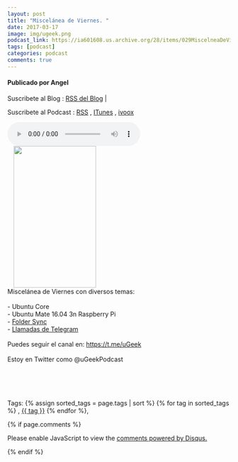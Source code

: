 ```yaml
---
layout: post
title: "Miscelánea de Viernes. "
date: 2017-03-17
image: img/ugeek.png
podcast_link: https://ia601608.us.archive.org/28/items/029MiscelneaDeViernes/%23029%20Miscel%C3%A1nea%20de%20viernes.mp3
tags: [podcast]
categories: podcast
comments: true
---
```

#### Publicado por Angel

Suscribete al Blog :  [RSS del Blog](http://feeds.feedburner.com/uGeekBlog) |

Suscribete al Podcast :  [RSS](http://feeds.feedburner.com/ugeek) , [ITunes](https://itunes.apple.com/us/podcast/ugeek/id1201421866?mt=2) , [ivoox](https://www.ivoox.com/podcast-ugeek_sq_f1383493_1.html)

<audio controls>
  <source src="https://ia601608.us.archive.org/28/items/029MiscelneaDeViernes/%23029%20Miscel%C3%A1nea%20de%20viernes.mp3" type="audio/mpeg">
Your browser does not support the audio element.
</audio>
<!-- ---------------------------------------------------Pon aquí el audio-------------------------------------------------------- -->


<div class="separator" style="clear: both; text-align: left;"><a href="https://2.bp.blogspot.com/-PDMVHuX2Szw/WMv4ng2HAVI/AAAAAAAAA1A/EGLhlx53GdI3lZTocuH-lyn3ZeF4VqITwCLcB/s1600/photo_2017-03-17_15-53-54.jpg" imageanchor="1" style="margin-left: 1em; margin-right: 1em;"><img border="0" height="320" src="https://2.bp.blogspot.com/-PDMVHuX2Szw/WMv4ng2HAVI/AAAAAAAAA1A/EGLhlx53GdI3lZTocuH-lyn3ZeF4VqITwCLcB/s320/photo_2017-03-17_15-53-54.jpg" width="186" /></a></div>Miscelánea de Viernes con diversos temas:<br /><br />- Ubuntu Core<br />- Ubuntu Mate 16.04 3n Raspberry Pi<br />- <a href="https://play.google.com/store/apps/details?id=dk.tacit.android.foldersync.full&amp;hl=es">Folder Sync</a><br />- <a href="https://t.me/uGeek/43">Llamadas de Telegram</a><br /><br />Puedes seguir el canal en: <a href="https://t.me/uGeek">https://t.me/uGeek</a><br /><br />Estoy en Twitter como <complete id="goog_458468660">@uGeekPodcast</complete><br /><br /><br /><br /><br />



<!-- TAGS Y COMENTARIOS -->

Tags: {% assign sorted_tags = page.tags | sort %} {% for tag in sorted_tags %} , <span class="tag"><a href="/search#{{ tag }}">{{ tag }}</a></span> {% endfor %},



{% if page.comments %}
<div id="disqus_thread"></div>
<script>

/**
*  RECOMMENDED CONFIGURATION VARIABLES: EDIT AND UNCOMMENT THE SECTION BELOW TO INSERT DYNAMIC VALUES FROM YOUR PLATFORM OR CMS.
*  LEARN WHY DEFINING THESE VARIABLES IS IMPORTANT: https://disqus.com/admin/universalcode/#configuration-variables*/
/*
var disqus_config = function () {
this.page.url = PAGE_URL;  // Replace PAGE_URL with your page's canonical URL variable
this.page.identifier = PAGE_IDENTIFIER; // Replace PAGE_IDENTIFIER with your page's unique identifier variable
};
*/
(function() { // DON'T EDIT BELOW THIS LINE
var d = document, s = d.createElement('script');
s.src = 'https://https-angelbcn-github-io-ugeek.disqus.com/embed.js';
s.setAttribute('data-timestamp', +new Date());
(d.head || d.body).appendChild(s);
})();
</script>
<noscript>Please enable JavaScript to view the <a href="https://disqus.com/?ref_noscript">comments powered by Disqus.</a></noscript>


{% endif %}
